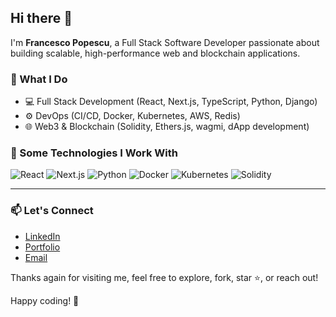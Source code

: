 ## Hi there 👋

<!--
**francescovirgiliopopescu/francescovirgiliopopescu** is a ✨ _special_ ✨ repository because its `README.md` (this file) appears on your GitHub profile.

Here are some ideas to get you started:

- 🔭 I’m currently working on ...
- 🌱 I’m currently learning ...
- 👯 I’m looking to collaborate on ...
- 🤔 I’m looking for help with ...
- 💬 Ask me about ...
- 📫 How to reach me: ...
- 😄 Pronouns: ...
- ⚡ Fun fact: ...
-->

I'm **Francesco Popescu**, a Full Stack Software Developer passionate about building scalable, high-performance web and blockchain applications.

### 🚀 What I Do

- 💻 Full Stack Development (React, Next.js, TypeScript, Python, Django)
- ⚙️ DevOps (CI/CD, Docker, Kubernetes, AWS, Redis)
- 🌐 Web3 & Blockchain (Solidity, Ethers.js, wagmi, dApp development)

### 🔧 Some Technologies I Work With

![React](https://img.shields.io/badge/-React-61DAFB?style=flat-square&logo=react&logoColor=white)
![Next.js](https://img.shields.io/badge/-Next.js-000?style=flat-square&logo=next.js)
![Python](https://img.shields.io/badge/-Python-3776AB?style=flat-square&logo=python&logoColor=white)
![Docker](https://img.shields.io/badge/-Docker-2496ED?style=flat-square&logo=docker&logoColor=white)
![Kubernetes](https://img.shields.io/badge/-Kubernetes-326CE5?style=flat-square&logo=kubernetes&logoColor=white)
![Solidity](https://img.shields.io/badge/-Solidity-363636?style=flat-square&logo=solidity&logoColor=white)

---

### 📫 Let's Connect

- [LinkedIn](https://www.linkedin.com/in/popescu0400/)
- [Portfolio](https://francescopopescu.it.com/)
- [Email](francescovirgiliopopescu@gmail.com)

Thanks again for visiting me, feel free to explore, fork, star ⭐️, or reach out!

Happy coding! 🚀
